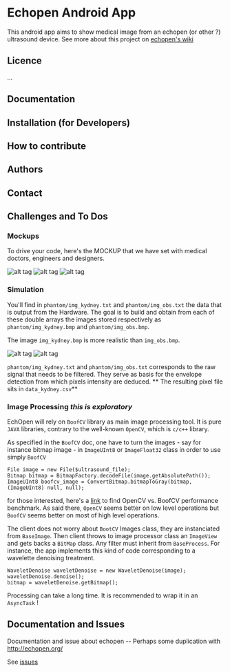 # Echopen Android App

This android app aims to show medical image from an echopen (or other ?)
ultrasound device. See more about this project on [echopen's
wiki](http://echopen.org)


## Licence

...


## Documentation


## Installation (for Developers)


## How to contribute


## Authors


## Contact


## Challenges and To Dos

### Mockups 
  To drive your code, here's the MOCKUP that we have set with medical doctors, engineers and designers.  

  ![alt tag](http://echopen.org/images/a/ab/Echopen_MockUp_1.png)
  ![alt tag](http://echopen.org/images/0/07/Echopen_MockUp_1.2.png)
  ![alt tag](http://echopen.org/images/e/e2/Echopen_MockUp_1_2.png)

### Simulation

  You'll find in `phantom/img_kydney.txt` and `phantom/img_obs.txt` the data that is output from the Hardware. The goal is to build and obtain from each of these double arrays the images stored respectively as `phantom/img_kydney.bmp` and `phantom/img_obs.bmp`.

  The image `img_kydney.bmp` is more realistic than `img_obs.bmp`.

  ![alt tag](http://echopen.org/images/e/e1/Image_kydney.png)
  ![alt tag](http://echopen.org/images/0/0a/Image_obs.png)


  `phantom/img_kydney.txt` and `phantom/img_obs.txt` corresponds to the raw signal that needs to be filtered. They serve as basis for the envelope detection from which pixels intensity are deduced. ** The resulting pixel file sits in `data_kydney.csv`**


### Image Processing *this is exploratory*

  EchOpen will rely on `BoofCV` library as main image processing tool. It is pure `JAVA` libraries, contrary to the well-known `OpenCV`, which is `c/c++` library. 

  As specified in the `BoofCV` doc, one have to turn the images - say for instance bitmap image - in `ImageUInt8` or `ImageFloat32` class in order to use simply `BoofCV`

  ```
  File image = new File($ultrasound_file);
  Bitmap bitmap = BitmapFactory.decodeFile(image.getAbsolutePath());
  ImageUInt8 boofcv_image = ConvertBitmap.bitmapToGray(bitmap, (ImageUInt8) null, null);
  ```

  for those interested, here's a [link](http://boofcv.org/index.php?title=Performance:OpenCV:BoofCV) to find OpenCV vs. BoofCV performance benchmark. As said there, `OpenCV` seems better on low level operations but `BoofCV` seems better on most of high level operations. 

  The client does not worry about `BootCV` Images class, they are instanciated from `BaseImage`. Then client throws to image processor class an `ImageView` and gets backs a `BitMap` class. Any filter must inherit from `BaseProcess`. For instance, the app implements this kind of code corresponding to a wavelette denoising treatment. 

  ```
  WaveletDenoise waveletDenoise = new WaveletDenoise(image);
  waveletDenoise.denoise();
  bitmap = waveletDenoise.getBitmap();
  ```

  Processing can take a long time. It is recommended to wrap it in an `AsyncTask` !

## Documentation and Issues

  Documentation and issue about echopen -- Perhaps some duplication with http://echopen.org/

  See [issues](https://github.com/echopenorg/project/issues)


